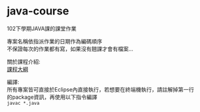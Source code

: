 java-course
===========

102下學期JAVA課的課堂作業

專案名稱依指派作業的日期作為編碼順序   
不保證每次的作業都有寫，如果沒有翹課才會有檔案...   
   
   
關於課程介紹:   
[課程大綱](http://class-qry.acad.ncku.edu.tw/syllabus/online_display.php?syear=0102&sem=2&co_no=A510110&class_code=1)   
   
編譯:   
所有專案皆可直接於Eclipse內直接執行，若想要在終端機執行，請註解掉第一行的package資訊，再使用以下指令編譯   
	<code>javac *.java</code>
